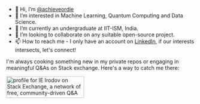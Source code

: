 - 👋 Hi, I’m [@achieveordie](https://achieveordie.github.io/)
- 👀 I’m interested in Machine Learning, Quantum Computing and Data Science.
- 🌱 I’m currently an undergraduate at IIT-ISM, India.
- 💞️ I’m looking to collaborate on any suitable open-source project.
- 📫 How to reach me - I only have an account on [LinkedIn](https://linkedin.com/in/sagarmishra910), if our interests intersects, let's connect!

I'm always cooking something new in my private repos or engaging in meaningful Q&As on Stack exchange. Here's a way to catch me there: 

<a href="https://stackexchange.com/users/11808400/ie-irodov"><img src="https://stackexchange.com/users/flair/11808400.png" width="208" height="58" alt="profile for IE Irodov on Stack Exchange, a network of free, community-driven Q&amp;A sites" title="profile for IE Irodov on Stack Exchange, a network of free, community-driven Q&amp;A sites" /></a>
